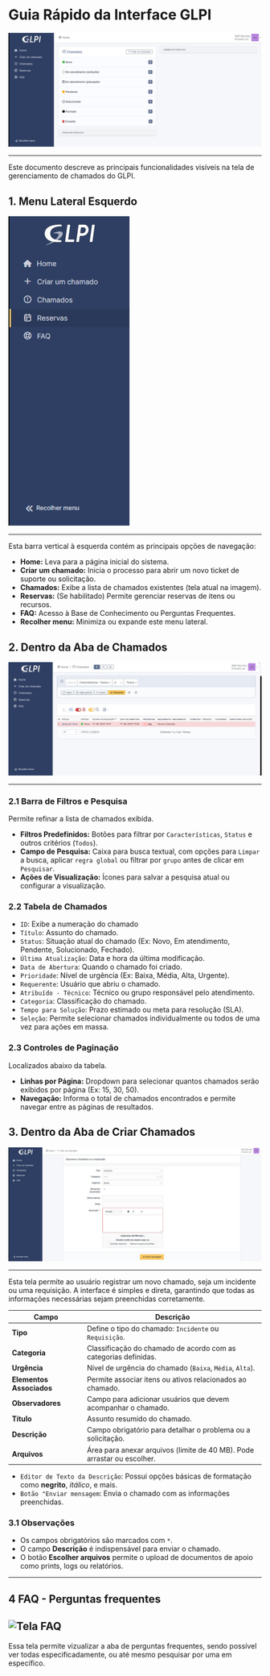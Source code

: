# Guia Rápido da Interface GLPI
![GUI](./src/img/main_gui.jpeg)
___

Este documento descreve as principais funcionalidades visíveis na tela de gerenciamento de chamados do GLPI.

## 1. Menu Lateral Esquerdo
![Aba Lateral](./src/img/aba_lateral.jpeg)
___

Esta barra vertical à esquerda contém as principais opções de navegação:

* **Home:** Leva para a página inicial do sistema.
* **Criar um chamado:** Inicia o processo para abrir um novo ticket de suporte ou solicitação.
* **Chamados:** Exibe a lista de chamados existentes (tela atual na imagem).
* **Reservas:** (Se habilitado) Permite gerenciar reservas de itens ou recursos.
* **FAQ:** Acesso à Base de Conhecimento ou Perguntas Frequentes.
* **Recolher menu:** Minimiza ou expande este menu lateral.

## 2. Dentro da Aba de Chamados
![Tela de Chamados](./src/img/chamados_screen.jpeg)
___

### 2.1 Barra de Filtros e Pesquisa
Permite refinar a lista de chamados exibida.
* **Filtros Predefinidos:** Botões para filtrar por `Características`, `Status` e outros critérios (`Todos`).
* **Campo de Pesquisa:** Caixa para busca textual, com opções para `Limpar` a busca, aplicar `regra global` ou filtrar por `grupo` antes de clicar em `Pesquisar`.
* **Ações de Visualização:** Ícones para salvar a pesquisa atual ou configurar a visualização.

### 2.2 Tabela de Chamados
* `ID`: Exibe a numeração do chamado
* `Título`: Assunto do chamado.
* `Status`: Situação atual do chamado (Ex: Novo, Em atendimento, Pendente, Solucionado, Fechado).
* `Última Atualização`: Data e hora da última modificação.
* `Data de Abertura`: Quando o chamado foi criado.
* `Prioridade`: Nível de urgência (Ex: Baixa, Média, Alta, Urgente).
* `Requerente`: Usuário que abriu o chamado.
* `Atribuído - Técnico`: Técnico ou grupo responsável pelo atendimento.
* `Categoria`: Classificação do chamado.
* `Tempo para Solução`: Prazo estimado ou meta para resolução (SLA).
* `Seleção`: Permite selecionar chamados individualmente ou todos de uma vez para ações em massa.

### 2.3 Controles de Paginação
Localizados abaixo da tabela.
* **Linhas por Página:** Dropdown para selecionar quantos chamados serão exibidos por página (Ex: 15, 30, 50).
* **Navegação:** Informa o total de chamados encontrados e permite navegar entre as páginas de resultados.


## 3. Dentro da Aba de Criar Chamados 
![Tela de Chamados](./src/img/created_calls.jpeg)
___

Esta tela permite ao usuário registrar um novo chamado, seja um incidente ou uma requisição. A interface é simples e direta, garantindo que todas as informações necessárias sejam preenchidas corretamente.

| Campo                  | Descrição                                                                 |
|------------------------|---------------------------------------------------------------------------|
| **Tipo**               | Define o tipo do chamado: `Incidente` ou `Requisição`.                    |
| **Categoria**          | Classificação do chamado de acordo com as categorias definidas.           |
| **Urgência**           | Nível de urgência do chamado (`Baixa`, `Média`, `Alta`).                  |
| **Elementos Associados** | Permite associar itens ou ativos relacionados ao chamado.               |
| **Observadores**       | Campo para adicionar usuários que devem acompanhar o chamado.             |
| **Título**             | Assunto resumido do chamado.                                              |
| **Descrição**          | Campo obrigatório para detalhar o problema ou a solicitação.              |
| **Arquivos**           | Área para anexar arquivos (limite de 40 MB). Pode arrastar ou escolher.   |


* `Editor de Texto da Descrição`: Possui opções básicas de formatação como **negrito**, *itálico*, e mais.
* `Botão "Enviar mensagem`: Envia o chamado com as informações preenchidas.

### 3.1 Observações

- Os campos obrigatórios são marcados com `*`.
- O campo **Descrição** é indispensável para enviar o chamado.
- O botão **Escolher arquivos** permite o upload de documentos de apoio como prints, logs ou relatórios.
___

## 4 FAQ - Perguntas frequentes
![Tela FAQ](./src/img/.jpeg)
---
Essa tela permite vizualizar a aba de perguntas frequentes, sendo possível ver todas especificadamente, ou até mesmo pesquisar por uma em específico.

